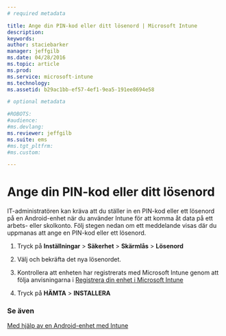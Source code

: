 ```yaml
---
# required metadata

title: Ange din PIN-kod eller ditt lösenord | Microsoft Intune
description:
keywords:
author: staciebarker
manager: jeffgilb
ms.date: 04/28/2016
ms.topic: article
ms.prod:
ms.service: microsoft-intune
ms.technology:
ms.assetid: b29ac1bb-ef57-4ef1-9ea5-191ee8694e58

# optional metadata

#ROBOTS:
#audience:
#ms.devlang:
ms.reviewer: jeffgilb
ms.suite: ems
#ms.tgt_pltfrm:
#ms.custom:

---
```



# Ange din PIN-kod eller ditt lösenord

IT-administratören kan kräva att du ställer in en PIN-kod eller ett lösenord på en Android-enhet när du använder Intune för att komma åt data på ett arbets- eller skolkonto. Följ stegen nedan om ett meddelande visas där du uppmanas att ange en PIN-kod eller ett lösenord.

1.  Tryck på **Inställningar** &gt; **Säkerhet** &gt; **Skärmlås** &gt; **Lösenord**

2.  Välj och bekräfta det nya lösenordet.

3.  Kontrollera att enheten har registrerats med Microsoft Intune genom att följa anvisningarna i [Registrera din enhet i Microsoft Intune](enroll-your-device-in-Intune-android.md)

4.  Tryck på **HÄMTA** &gt; **INSTALLERA**

### Se även
[Med hjälp av en Android-enhet med Intune](using-your-android-device-with-intune.md)

<!--HONumber=May16_HO2-->


